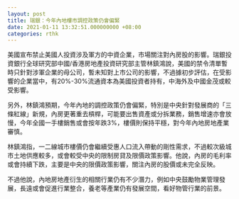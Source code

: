 ```yaml
---
layout: post
title: 瑞銀：今年內地樓市調控政策仍會偏緊
date: 2021-01-11 13:32:51.000000000 +08:00
categories: rthk
---
```


美國宣布禁止美國人投資涉及軍方的中資企業，市場關注對內房股的影響。瑞銀投資銀行全球研究部中國/香港房地產投資研究部主管林鎮鴻說，美國的禁令清單暫時只針對涉軍企業的母公司，暫未知對上市公司的影響，不過據初步評估，在受影響的企業當中，有20%-30%流通資本為美國投資者持有，中海外及中國金茂或較受影響。

另外，林鎮鴻預期，今年內地的調控政策仍會偏緊，特別是中央針對發展商的「三條紅線」新規，內房更著重去槓桿，可能要出售資產或分拆業務，銷售增速亦會放慢，今年全國一手樓銷售或會按年跌3%，樓價則保持平穩，對今年內地房地產業審慎。

林鎮鴻指，一二線城市樓價仍會繼續受惠人口流入帶動的剛性需求，不過較次級城市土地供應較多，或會較受中央的限制房貸及限價政策影響。他說，內房的毛利率或會持續下跌，主要是中央的限價政策影響，關注內房的股價或未完全反映。

不過他說，內地房地產衍生的相關行業仍有不少潛力，例如中央鼓勵物業管理發展，長遠或會促進行業整合，養老等產業仍有發展空間，看好物管行業的前景。
